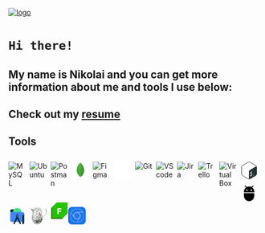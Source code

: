[![logo](https://i.ibb.co/mttg51Q/logo.gif "nikolaiqa")](https://github.com/nikolaiqa)

# **`Hi there!`**
 
## My name is Nikolai and you can get more information about me and tools I use below:

## Сheck out my [resume](https://drive.google.com/file/d/13ccjGmmKePU6CzG8RiyijSYLzqPSi40-/view?usp=sharing "ru-version")

## Tools  

<div> 
<a href="https://github.com/nikolaiqa/MySQL"><img align="left" alt="MySQL" title="MySQL" width="35px" style="padding-right:7px; padding-top:10px;" src="https://www.vectorlogo.zone/logos/mysql/mysql-icon.svg"></a>

<a href="https://github.com/nikolaiqa/Ubuntu/blob/main/Task%201%20(pwd%2C%20ls%2C%20mkdir%2C%20mv%2C%20rm).md"><img align="left" alt="Ubuntu" title="Ubuntu" width="35px" style="padding-right:7px; padding-top:10px;" src="https://www.vectorlogo.zone/logos/ubuntu/ubuntu-icon.svg"></a>

<a href="https://github.com/nikolaiqa"><img align="left" alt="Postman" title="Postman" width="35px" style="padding-right:7px; padding-top:10px;" src="https://www.vectorlogo.zone/logos/getpostman/getpostman-icon.svg"></a>

<a href="https://github.com/nikolaiqa"><img align="left" alt="MongoDB" title="MongoDB" width="35px" style="padding-right:7px; padding-top:10px;" src="./Sourses/mongodb-original.svg"></a>

<a href="https://github.com/nikolaiqa"><img align="left" alt="Figma" title="Figma" width="35px" style="padding-right:7px; padding-top:10px;" src="https://www.vectorlogo.zone/logos/figma/figma-icon.svg"></a>

<a href="https://github.com/nikolaiqa?tab=repositories"><img align="left" alt="GitHub" title="GitHub" width="35px" style="padding-right:7px; padding-top:10px;" src="./Sourses/github-mark-white.svg"></a>

<a href="https://github.com/nikolaiqa"><img align="left" alt="Git" title="Git" width="35px" style="padding-right:7px; padding-top:10px;" src="https://www.vectorlogo.zone/logos/git-scm/git-scm-icon.svg"></a>

<a href="https://github.com/nikolaiqa"><img align="left" alt="VS code" title="VS code" width="35px" style="padding-right:7px; padding-top:10px;" src="https://cdn.jsdelivr.net/gh/devicons/devicon/icons/vscode/vscode-original.svg"></a>

<a href="https://github.com/nikolaiqa"><img align="left" alt="Jira" title="Jira" width="35px" style="padding-right:7px; padding-top:10px;" src="https://www.vectorlogo.zone/logos/atlassian_jira/atlassian_jira-icon.svg"></a>

<a href="https://github.com/nikolaiqa"><img align="left" alt="Trello" title="Trello" width="35px" style="padding-right:7px; padding-top:10px;" src="https://www.vectorlogo.zone/logos/trello/trello-icon.svg"></a>

<a href="https://github.com/nikolaiqa"><img align="left" alt="Virtual Box" title="Virtual Box" width="35px" style="padding-right:7px; padding-top:10px;" src="https://www.vectorlogo.zone/logos/virtualbox/virtualbox-icon.svg"></a>

<a href="https://github.com/nikolaiqa/Ubuntu/blob/main/Task%202%20(echo%2C%20nano%2C%20cat%2C%20vim%2C%20grep).md"><img align="left" alt="Bash" title="Bash" width="35px" style="padding-right:7px; padding-top:10px;" src="./Sourses/Bash_Logo_Colored.svg"></a>

<a href="https://github.com/nikolaiqa"><img align="left" alt="ADB" title="ADB" width="35px" style="padding-right:7px; padding-top:10px;" src="./Sourses/adb.svg"></a>

<a href="https://github.com/nikolaiqa"><img align="left" alt="Android Studio" title="Android Studio" width="35px" style="padding-right:7px; padding-top:10px;" src="./Sourses/androidstudio-original.svg"></a>

<a href="https://github.com/nikolaiqa"><img align="left" alt="Charles Proxy" title="Charles Proxy" width="35px" style="padding-right:7px; padding-top:10px;" src="./Sourses/charlesproxyicon.svg"></a>
</div>

   

<div> 
<a href="https://github.com/nikolaiqa"><img align="left" alt="Fiddler" title="Fiddler" width="35px" sstyle="padding-right:7px; padding-top:10px;" src="./Sourses/Fiddler-Everywhere.png"></a>

<a href="https://github.com/nikolaiqa"><img align="left" alt="DevTools" title="DevTools" width="35px" style="padding-right:7px; padding-top:10px;" src="./Sourses/chrome-devtools-icon-256x256-s41ravx1.png"></a> 
</div>
